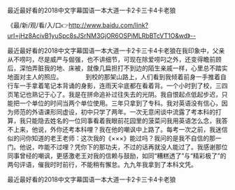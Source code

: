 最近最好看的2018中文字幕国语一本大道一卡2卡三卡4卡老狼

《最/新/观/看/入/口👉http://www.baidu.com/link?url=jHz8AcivB1yuSpc8sJSrNM3GjOR6OSPiMLRbBTcVT1O&wd》--

最近最好看的2018中文字幕国语一本大道一卡2卡三卡4卡老狼在我印象中，父亲从不唠叼，尽是威严与倔强，也不讲细节，可现在除爱唠叼之外，还变得瞻前顾后，深怕弄脏我的地、床被，就像几扁担打不到边的陌生亲戚一样，心里总不踏实地面对主人的照应。　　
　　到校的那架山路上，人们看到我倾着前身一手推着自行车一手拿着笔记本背诵的身影，连雨天伞底都在看着背。一个小时到了校，三四页笔记也熟记于心了。我是在拼命追补过往失去的光阴。我自恨起点低起步迟，只能把一个单位的时间当两个单位使用。三年只拿到了专科。我对英语没有信心，因为师范的外语课形同虚设，初中只学了两年。一次无意闲谈中流露了考本科的打算，我只能隐去姓名的一位同事看着我眼前花园里的菠菜问我用英语怎么念，我答不上来，他说，外你还考本科哩？我在他的嘲讽中上路了。每考一次之前，我迷信似的问你知道的老王老师：这次我的《×××》能过吗？我问的是我不自信的那一门。他说，咋能不过哩？凭你下的那功夫，不过的话再就没人能过了。我感谢那位同事曾经的嘲讽，更感激老王对我的信赖与鼓励，如同“糟糕透了”与“精彩极了”的两句评语，催我时时前行，不能稍有懈怠。九九年我拿到了本科文凭。





最近最好看的2018中文字幕国语一本大道一卡2卡三卡4卡老狼

